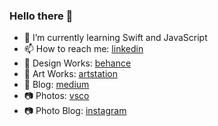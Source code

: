 ### Hello there 👋
- 🌱 I’m currently learning Swift and JavaScript
- 📫 How to reach me: [linkedin](https://www.linkedin.com/in/osmanesad/)
- 🎨 Design Works: [behance](https://www.behance.net/osmanesad)
- 🎨 Art Works: [artstation](https://www.artstation.com/masondase)
- 📜 Blog: [medium](https://medium.com/@osmanesad)
- 📷 Photos: [vsco](https://vsco.co/osmanesad/gallery)
- 📷 Photo Blog: [instagram](https://www.instagram.com/masondase/)

<!--
**osmanesad/osmanesad** is a ✨ _special_ ✨ repository because its `README.md` (this file) appears on your GitHub profile.

Here are some ideas to get you started:

- 🔭 I’m currently working on ...
- 🌱 I’m currently learning ...
- 👯 I’m looking to collaborate on ...
- 🤔 I’m looking for help with ...
- 💬 Ask me about ...
- 📫 How to reach me: ...
- 😄 Pronouns: ...
- ⚡ Fun fact: ...
-->
